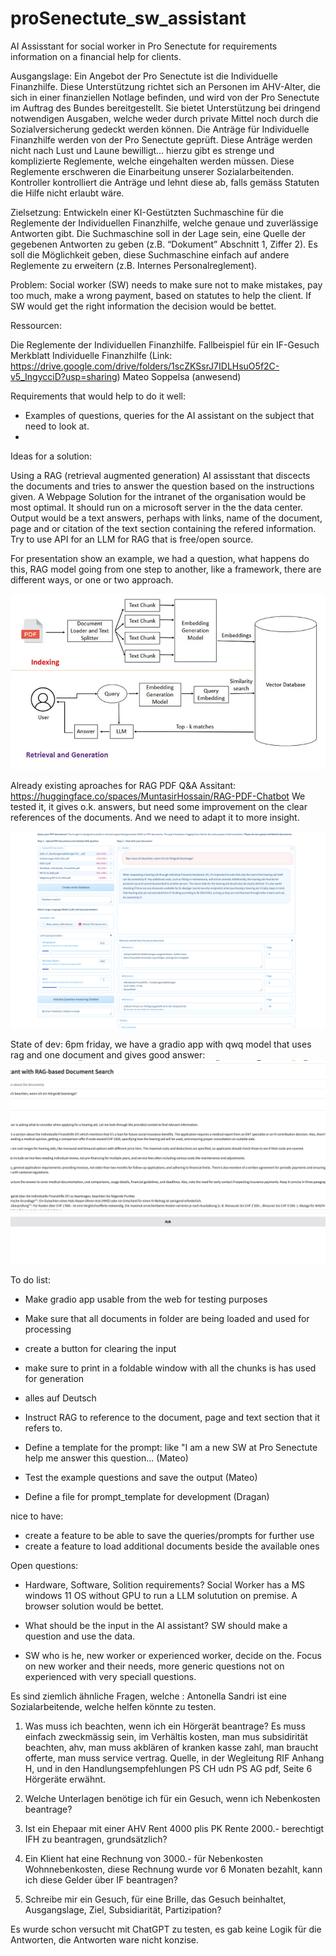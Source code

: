 # proSenectute_sw_assistant
AI Assisstant for social worker in Pro Senectute for requirements information on a financial help for clients.


Ausgangslage: Ein Angebot der Pro Senectute ist die Individuelle Finanzhilfe. Diese Unterstützung richtet sich an Personen im AHV-Alter, die sich in einer finanziellen Notlage befinden, und wird von der Pro Senectute im Auftrag des Bundes bereitgestellt. Sie bietet Unterstützung bei dringend notwendigen Ausgaben, welche weder durch private Mittel noch durch die Sozialversicherung gedeckt werden können. Die Anträge für Individuelle Finanzhilfe werden von der Pro Senectute geprüft. Diese Anträge werden nicht nach Lust und Laune bewilligt… hierzu gibt es strenge und komplizierte Reglemente, welche eingehalten werden müssen. Diese Reglemente erschweren die Einarbeitung unserer Sozialarbeitenden. Kontroller kontrolliert die Anträge und lehnt diese ab, falls gemäss Statuten die Hilfe nicht erlaubt wäre.


Zielsetzung: Entwickeln einer KI-Gestützten Suchmaschine für die Reglemente der Individuellen Finanzhilfe, welche genaue und zuverlässige Antworten gibt. Die Suchmaschine soll in der Lage sein, eine Quelle der gegebenen Antworten zu geben (z.B. “Dokument” Abschnitt 1, Ziffer 2). Es soll die Möglichkeit geben, diese Suchmaschine einfach auf andere Reglemente zu erweitern (z.B. Internes Personalreglement).

Problem: Social worker (SW) needs to make sure not to make mistakes, pay too much, make a wrong payment, based on statutes to help the client. If SW would get the right information the decision would be bettet.


Ressourcen:

Die Reglemente der Individuellen Finanzhilfe.
Fallbeispiel für ein IF-Gesuch
Merkblatt Individuelle Finanzhilfe (Link: https://drive.google.com/drive/folders/1scZKSsrJ7IDLHsuO5f2C-v5_IngycciD?usp=sharing)
Mateo Soppelsa (anwesend)

Requirements that would help to do it well:

- Examples of questions, queries for the AI assistant on the subject that need to look at.
-


Ideas for a solution:

Using a RAG (retrieval augmented generation) AI assisstant that discects the documents and tries to answer the question based on the instructions given. 
A Webpage Solution for the intranet of the organisation would be most optimal.
It should run on a microsoft server in the the data center. 
 Output would be a text answers, perhaps with links, name of the document, page and or citation of the text section containing the refered information.
 Try to use API for an LLM for RAG that is free/open source.
 
 For presentation show an example, we had a question, what happens do this, RAG model going from one step to another, like a framework, there are different ways, or one or two approach.

![alt text](image.png)


Already existing aproaches for RAG PDF Q&A Assitant: https://huggingface.co/spaces/MuntasirHossain/RAG-PDF-Chatbot
We tested it, it gives o.k. answers, but need some improvement on the clear references of the documents. And we need to adapt it to more insight.

![alt text](image-1.png)

State of dev: 6pm friday, we have a gradio app with qwq model that uses rag and one document and gives good answer:
![alt text](image-2.png)

To do list:
- Make gradio app usable from the web for testing purposes
- Make sure that all documents in folder are being loaded and used for processing
- create a button for clearing the input
- make sure to print in a foldable window with all the chunks is has used for generation 
- alles auf Deutsch
- Instruct RAG to reference to the document, page and text section that it refers to.


- Define a template for the prompt: like "I am a new SW at Pro Senectute help me answer this question... (Mateo)
- Test the example questions and save the output (Mateo)
- Define a file for prompt_template for development (Dragan)

nice to have:
- create a feature to be able to save the queries/prompts for further use
- create a feature to load additional documents beside the available ones

Open questions:
- Hardware, Software, Solition requirements?
Social Worker has a MS windows 11 OS without GPU to run a LLM solutution on premise.
A browser solution would be bettet.

- What should be the input in the AI assistant?
SW should make a question and use the data.

- SW who is he, new worker or experienced worker, decide on the. Focus on new worker and their needs, more generic questions not on experienced with very speciall questions.

Es sind ziemlich ähnliche Fragen, welche :
Antonella Sandri ist eine Sozialarbeitende, welche helfen könnte zu testen.

1. Was muss ich beachten, wenn ich ein Hörgerät beantrage?
Es muss einfach zweckmässig sein, im Verhältis kosten, man mus subsidirität beachten, ahv, man muss akblären of kranken kasse zahl, man braucht offerte, man muss service vertrag. 
Quelle, in der Wegleitung RIF Anhang H, und in den Handlungsempfehlungen PS CH udn PS AG pdf, Seite 6 Hörgeräte erwähnt.  

2. Welche Unterlagen benötige ich für ein Gesuch, wenn ich Nebenkosten beantrage?
3. Ist ein Ehepaar mit einer AHV Rent 4000 plis PK Rente 2000.- berechtigt IFH zu beantragen, grundsätzlich?
4. Ein Klient hat eine Rechnung von 3000.- für Nebenkosten Wohnnebenkosten, diese Rechnung wurde vor 6 Monaten bezahlt, kann ich diese Gelder über IF beantragen?
5. Schreibe mir ein Gesuch, für eine Brille, das Gesuch beinhaltet, Ausgangslage, Ziel, Subsidiarität, Partizipation?

Es wurde schon versucht mit ChatGPT zu testen, es gab keine Logik für die Antworten, die Antworten ware nicht konzise. 

